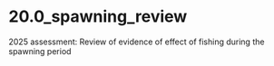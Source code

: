 # 20.0_spawning_review
2025 assessment: Review of evidence of effect of fishing during the spawning period
